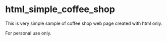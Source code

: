# html_simple_coffee_shop
This is very simple sample of coffee shop web page created with html only.

For personal use only.